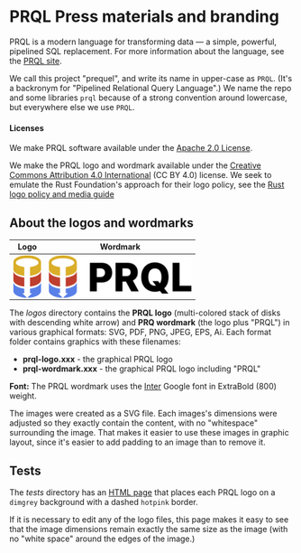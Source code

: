 # PRQL Press materials and branding

PRQL is a modern language for transforming data — a simple, powerful, pipelined SQL replacement.
For more information about the language, see the
[PRQL site](https://prql-lang.org).

We call this project "prequel", and write its name in upper-case as `PRQL`.
(It's a backronym for "Pipelined Relational Query Language".) 
We name the repo and some libraries `prql` because of a strong convention around
lowercase, but everywhere else we use `PRQL`.

#### Licenses

We make PRQL software available under the
[Apache 2.0 License](https://github.com/PRQL/prql/blob/main/LICENSE).

We make the PRQL logo and wordmark available under the
[Creative Commons Attribution 4.0 International](https://creativecommons.org/licenses/by/4.0/)
(CC BY 4.0) license.
We seek to emulate the Rust Foundation's approach for their logo policy,
see the
[Rust logo policy and media guide](https://foundation.rust-lang.org/policies/logo-policy-and-media-guide/)

## About the logos and wordmarks

<!-- markdownlint-disable MD033 — Tell markdownlint that it's OK to scale the PNG images using inline CSS   -->

| Logo | Wordmark |
| ---- | -------- |
| <img style="margin-left:auto; margin-right:auto; display:block; height:75px" src="./logos/PNG/prql-logo.png" > | <img style="margin-left:auto; margin-right:auto; display:block; height:75px" src="./logos/PNG/prql-wordmark.png" > |

The _logos_ directory contains the **PRQL logo**
(multi-colored stack of disks with descending white arrow) and
**PRQ wordmark** (the logo plus "PRQL") in various graphical formats:
SVG, PDF, PNG, JPEG, EPS, Ai.
Each format folder contains graphics with these filenames:

* **prql-logo.xxx** - the graphical PRQL logo
* **prql-wordmark.xxx** - the graphical PRQL logo including "PRQL"

**Font:** The PRQL wordmark uses the
[Inter](https://fonts.google.com/specimen/Inter?preview.text=PRQL&preview.text_type=custom)
Google font in ExtraBold (800) weight.

The images were created as a SVG file.
Each images's dimensions were adjusted so they exactly contain the content,
with no "whitespace" surrounding the image.
That makes it easier to use these images in graphic layout,
since it's easier to add padding to an image than to remove it.

## Tests

The _tests_ directory has an [HTML page](./tests/test-logos.html)
that places each PRQL logo on a
`dimgrey` background with a dashed `hotpink` border. 

If it is necessary to edit any of the logo files,
this page makes it easy to see that the image dimensions
remain exactly the same size as the image 
(with no "white space" around the edges of the image.)
